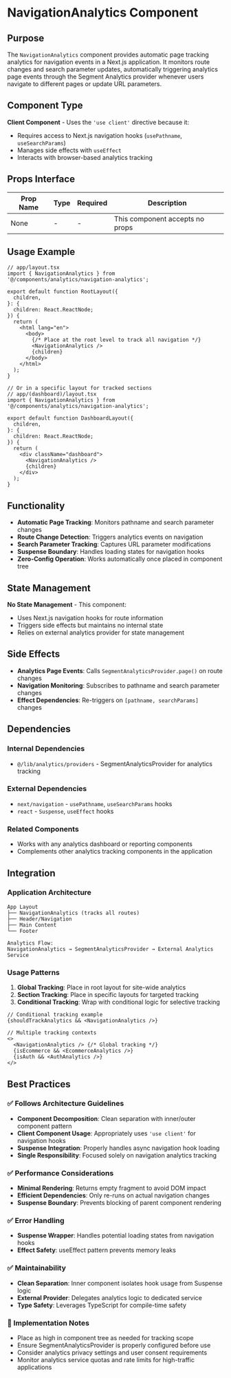 # NavigationAnalytics Component

## Purpose
The `NavigationAnalytics` component provides automatic page tracking analytics for navigation events in a Next.js application. It monitors route changes and search parameter updates, automatically triggering analytics page events through the Segment Analytics provider whenever users navigate to different pages or update URL parameters.

## Component Type
**Client Component** - Uses the `'use client'` directive because it:
- Requires access to Next.js navigation hooks (`usePathname`, `useSearchParams`)
- Manages side effects with `useEffect`
- Interacts with browser-based analytics tracking

## Props Interface
| Prop Name | Type | Required | Description |
|-----------|------|----------|-------------|
| None | - | - | This component accepts no props |

## Usage Example
```tsx
// app/layout.tsx
import { NavigationAnalytics } from '@/components/analytics/navigation-analytics';

export default function RootLayout({
  children,
}: {
  children: React.ReactNode;
}) {
  return (
    <html lang="en">
      <body>
        {/* Place at the root level to track all navigation */}
        <NavigationAnalytics />
        {children}
      </body>
    </html>
  );
}

// Or in a specific layout for tracked sections
// app/(dashboard)/layout.tsx
import { NavigationAnalytics } from '@/components/analytics/navigation-analytics';

export default function DashboardLayout({
  children,
}: {
  children: React.ReactNode;
}) {
  return (
    <div className="dashboard">
      <NavigationAnalytics />
      {children}
    </div>
  );
}
```

## Functionality
- **Automatic Page Tracking**: Monitors pathname and search parameter changes
- **Route Change Detection**: Triggers analytics events on navigation
- **Search Parameter Tracking**: Captures URL parameter modifications
- **Suspense Boundary**: Handles loading states for navigation hooks
- **Zero-Config Operation**: Works automatically once placed in component tree

## State Management
**No State Management** - This component:
- Uses Next.js navigation hooks for route information
- Triggers side effects but maintains no internal state
- Relies on external analytics provider for state management

## Side Effects
- **Analytics Page Events**: Calls `SegmentAnalyticsProvider.page()` on route changes
- **Navigation Monitoring**: Subscribes to pathname and search parameter changes
- **Effect Dependencies**: Re-triggers on `[pathname, searchParams]` changes

## Dependencies
### Internal Dependencies
- `@/lib/analytics/providers` - SegmentAnalyticsProvider for analytics tracking

### External Dependencies
- `next/navigation` - `usePathname`, `useSearchParams` hooks
- `react` - `Suspense`, `useEffect` hooks

### Related Components
- Works with any analytics dashboard or reporting components
- Complements other analytics tracking components in the application

## Integration
### Application Architecture
```
App Layout
├── NavigationAnalytics (tracks all routes)
├── Header/Navigation
├── Main Content
└── Footer

Analytics Flow:
NavigationAnalytics → SegmentAnalyticsProvider → External Analytics Service
```

### Usage Patterns
1. **Global Tracking**: Place in root layout for site-wide analytics
2. **Section Tracking**: Place in specific layouts for targeted tracking
3. **Conditional Tracking**: Wrap with conditional logic for selective tracking

```tsx
// Conditional tracking example
{shouldTrackAnalytics && <NavigationAnalytics />}

// Multiple tracking contexts
<>
  <NavigationAnalytics /> {/* Global tracking */}
  {isEcommerce && <EcommerceAnalytics />}
  {isAuth && <AuthAnalytics />}
</>
```

## Best Practices
### ✅ Follows Architecture Guidelines
- **Component Decomposition**: Clean separation with inner/outer component pattern
- **Client Component Usage**: Appropriately uses `'use client'` for navigation hooks
- **Suspense Integration**: Properly handles async navigation hook loading
- **Single Responsibility**: Focused solely on navigation analytics tracking

### ✅ Performance Considerations
- **Minimal Rendering**: Returns empty fragment to avoid DOM impact
- **Efficient Dependencies**: Only re-runs on actual navigation changes
- **Suspense Boundary**: Prevents blocking of parent component rendering

### ✅ Error Handling
- **Suspense Wrapper**: Handles potential loading states from navigation hooks
- **Effect Safety**: useEffect pattern prevents memory leaks

### ✅ Maintainability
- **Clean Separation**: Inner component isolates hook usage from Suspense logic
- **External Provider**: Delegates analytics logic to dedicated service
- **Type Safety**: Leverages TypeScript for compile-time safety

### 📝 Implementation Notes
- Place as high in component tree as needed for tracking scope
- Ensure SegmentAnalyticsProvider is properly configured before use
- Consider analytics privacy settings and user consent requirements
- Monitor analytics service quotas and rate limits for high-traffic applications